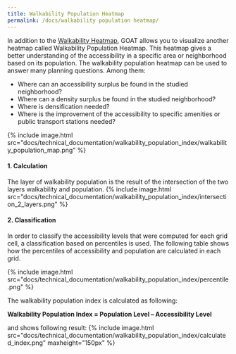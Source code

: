 ```yaml
---
title: Walkability Population Heatmap
permalink: /docs/walkability population heatmap/
---
```


In addition to the [Walkability Heatmap](https://www.open-accessibility.org/docs/heatmap/), GOAT allows you to visualize another heatmap called Walkability Population Heatmap. This heatmap gives a better understanding of the accessibility in a specific area or neighborhood based on its population. The walkability population heatmap can be used to answer many planning questions. Among them:
- Where can an accessibility surplus be found in the studied neighborhood?
- Where can a density surplus be found in the studied neighborhood?
- Where is densification needed? 
- Where is the improvement of the accessibility to specific amenities or public transport stations needed?

{% include image.html src="docs/technical_documentation/walkability_population_index/walkability_population_map.png" %}

#### 1. Calculation
The layer of walkability population is the result of the intersection of the two layers walkability and population. 
{% include image.html src="docs/technical_documentation/walkability_population_index/intersection_2_layers.png" %}

#### 2. Classification
In order to classify the accessibility levels that were computed for each grid cell, a classification based on percentiles is used. The following table shows how the percentiles of accessibility and population are calculated in each grid.

{% include image.html src="docs/technical_documentation/walkability_population_index/percentile.png" %}

The walkability population index is calculated as following:

<b> Walkability Population Index = Population Level – Accessibility Level </b>

and shows following result:
{% include image.html src="docs/technical_documentation/walkability_population_index/calculated_index.png" maxheight="150px" %}


